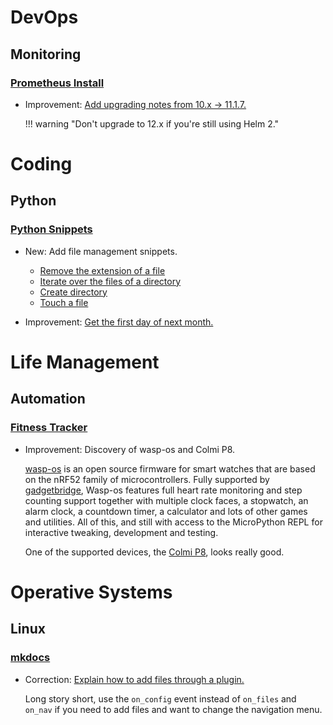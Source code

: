 # DevOps

## Monitoring

### [Prometheus Install](prometheus_installation.md)

* Improvement: [Add upgrading notes from 10.x -> 11.1.7.](prometheus_installation.md#upgrading-notes)

    !!! warning "Don't upgrade to 12.x if you're still using Helm 2."

# Coding

## Python

### [Python Snippets](python_snippets.md)

* New: Add file management snippets.

    * [Remove the extension of a file](python_snippets.md#remove-the-extension-of-a-file)
    * [Iterate over the files of a directory](python_snippets.md#iterate-over-the-files-of-a-directory)
    * [Create directory](python_snippets.md#create-directory)
    * [Touch a file](python_snippets.md#touch-a-file)

* Improvement: [Get the first day of next month.](python_snippets.md#get-the-first-day-of-next-month)

# Life Management

## Automation

### [Fitness Tracker](fitness_band.md)

* Improvement: Discovery of wasp-os and Colmi P8.

    [wasp-os](https://github.com/daniel-thompson/wasp-os) is an open source
    firmware for smart watches that are based on the nRF52 family of
    microcontrollers. Fully supported by [gadgetbridge](gadgetbridge.md),
    Wasp-os features full heart rate monitoring and step counting support
    together with multiple clock faces, a stopwatch, an alarm clock,
    a countdown timer, a calculator and lots of other games and utilities.
    All of this, and still with access to the MicroPython REPL for
    interactive tweaking, development and testing.

    One of the supported devices, the [Colmi
    P8](https://wasp-os.readthedocs.io/en/latest/install.html#colmi-p8),
    looks really good.

# Operative Systems

## Linux

### [mkdocs](mkdocs.md)

* Correction: [Explain how to add files through a plugin.](mkdocs.md#adding-new-files)

    Long story short, use the `on_config` event instead of `on_files` and
    `on_nav` if you need to add files and want to change the navigation
    menu.
